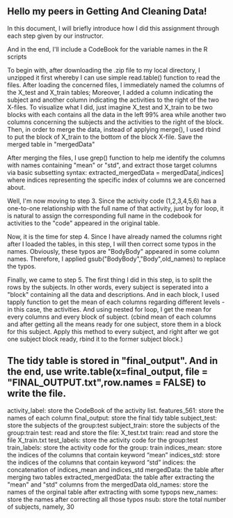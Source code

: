 Hello my peers in Getting And Cleaning Data!
--------------------
In this document, I will briefly introduce how I did this assignment through each step given by our instructor.

And in the end, I'll include a CodeBook for the variable names in the R scripts



To begin with, after downloading the .zip file to my local directory, I unzipped it first whereby I can use simple read.table()
function to read the files. After loading the concerned files, I immediately named the columns of the X_test and X_train tables;
Moreover, I added a column indicating the subject and another column indicating the activities to the right of the two X-files.
To visualize what I did, just imagine X_test and X_train to be two blocks with each contains all the data in the left 99% area while
another two columns concerning the subjects and the activities to the right of the block.
Then, in order to merge the data, instead of applying merge(), I used rbind to put the block of X_train to the bottom of the block
X-file. Save the merged table in "mergedData"

After merging the files, I use grep() function to help me identify the columns with names containing "mean" or "std", and extract
those target columns via basic subsetting syntax: extracted_mergedData = mergedData[,indices] where indices representing the specific
index of columns we are concerned about.

Well, I'm now moving to step 3. Since the activity code (1,2,3,4,5,6) has a one-to-one relationship with the full name of that 
activity, just by for loop, it is natural to assign the corresponding full name in the codebook for activities to the "code" appeared
in the original table.

Now, it is the time for step 4. Since I have already named the columns right after I loaded the tables, in this step, I will then
correct some typos in the names. Obviously, these typos are "BodyBody" appeared in some column names.
Therefore, I applied gsub("BodyBody","Body",old_names) to replace the typos.

Finally, we came to step 5.
The first thing I did in this step, is to split the rows by the subjects. In other words, every subject is seperated into a "block"
containing all the data and descriptions. And in each block, I used tapply function to get the mean of each columns regarding different
levels - in this case, the activities. And using nested for loop, I get the mean for every columns and every block of subject.
(cbind mean of each columns and after getting all the means ready for one subject, store them in a block for this subject. 
Apply this method to every subject, and right after we got one subject block ready, rbind it to the former subject block.)

The tidy table is stored in "final_output".
And in the end, use write.table(x=final_output, file = "FINAL_OUTPUT.txt",row.names = FALSE) to write the file.
----------------------------------------------
activity_label: store the CodeBook of the activity list.
features_561: store the names of each column
final_output: store the final tidy table
subject_test: store the subjects of the group:test
subject_train: store the subjects of the group:train
test: read and store the file: X_test.txt
train: read and store the file X_train.txt
test_labels: store the activity code for the group:test
train_labels: store the activity code for the group: train
indices_mean: store the indices of the columns that contain keyword “mean”
indices_std: store the indices of the columns that contain keyword “std”
indices: the concatenation of indices_mean and indices_std
mergedData: the table after merging two tables
extracted_mergedData: the table after extracting the "mean" and "std" columns from the mergedData
old_names: store the names of the orginal table after extracting with some typops
new_names: store the names after correcting all those typos
nsub: store the total number of subjects, namely, 30

